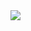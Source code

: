 <a href="http://teamcity/viewType.html?buildTypeId=buildTypeId=TeamCityHelloWorld_Build&guest=1">
<img src="http://teamcity/app/rest/builds/buildType:(id:btN)/statusIcon"/>
</a>